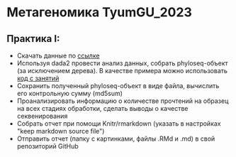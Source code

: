 # Метагеномика TyumGU_2023

## Практика I:

* Скачать данные по [ссылке](https://drive.google.com/file/d/1vdaeJkCUwSFO5bM2muL6Xeoajrg70JSo/)
* Используя dada2 провести анализ данных, собрать phyloseq-объект (за исключением дерева). В качестве примера можно использовать [код с занятий](/dada2_processing.md)
* Сохранить полученный phyloseq-объект в виде файла, вычислить его контрольную сумму (md5sum)
* Проанализировать информацию о количестве прочтений на образец на всех стадиях обработки, сделать выводы о качестве секвенирования
* Собрать отчет при помощи Knitr/rmarkdown (указать в настройках "keep markdown source file")
* Отправить отчет (папку с картинками, файлы .RMd и .md) в свой репозиторий GitHub
